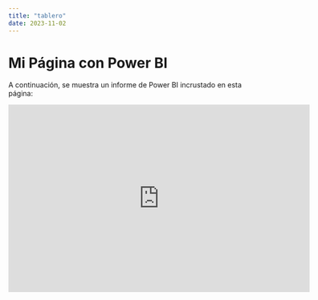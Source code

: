 ```yaml
---
title: "tablero"
date: 2023-11-02
---
```


# Mi Página con Power BI

A continuación, se muestra un informe de Power BI incrustado en esta página:

<iframe title="prueba" width="600" height="373.5" src="https://app.powerbi.com/view?r=eyJrIjoiYjNkNDUwMDEtZmVmNi00YWY1LWE2ZjItNTE9NDZiODEzYmE4IiwidCI6ImY1YTYzNzJiLTJhMzgtNGU5OS1iZTBhLWZkYjhmOWEwYWY2NiJ9" frameborder="0" allowFullScreen="true"></iframe>

